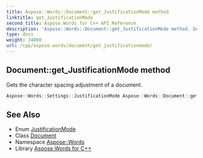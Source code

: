 ```yaml
---
title: Aspose::Words::Document::get_JustificationMode method
linktitle: get_JustificationMode
second_title: Aspose.Words for C++ API Reference
description: 'Aspose::Words::Document::get_JustificationMode method. Gets the character spacing adjustment of a document in C++.'
type: docs
weight: 34000
url: /cpp/aspose.words/document/get_justificationmode/
---
```

## Document::get_JustificationMode method


Gets the character spacing adjustment of a document.

```cpp
Aspose::Words::Settings::JustificationMode Aspose::Words::Document::get_JustificationMode()
```

## See Also

* Enum [JustificationMode](../../../aspose.words.settings/justificationmode/)
* Class [Document](../)
* Namespace [Aspose::Words](../../)
* Library [Aspose.Words for C++](../../../)
